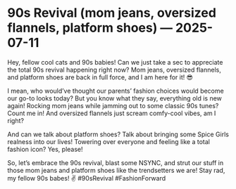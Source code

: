 # 90s Revival (mom jeans, oversized flannels, platform shoes) — 2025-07-11

Hey, fellow cool cats and 90s babies! Can we just take a sec to appreciate the total 90s revival happening right now? Mom jeans, oversized flannels, and platform shoes are back in full force, and I am here for it! 😎

I mean, who would’ve thought our parents’ fashion choices would become our go-to looks today? But you know what they say, everything old is new again! Rocking mom jeans while jamming out to some classic 90s tunes? Count me in! And oversized flannels just scream comfy-cool vibes, am I right?

And can we talk about platform shoes? Talk about bringing some Spice Girls realness into our lives! Towering over everyone and feeling like a total fashion icon? Yes, please!

So, let’s embrace the 90s revival, blast some NSYNC, and strut our stuff in those mom jeans and platform shoes like the trendsetters we are! Stay rad, my fellow 90s babes! ✌️ #90sRevival #FashionForward